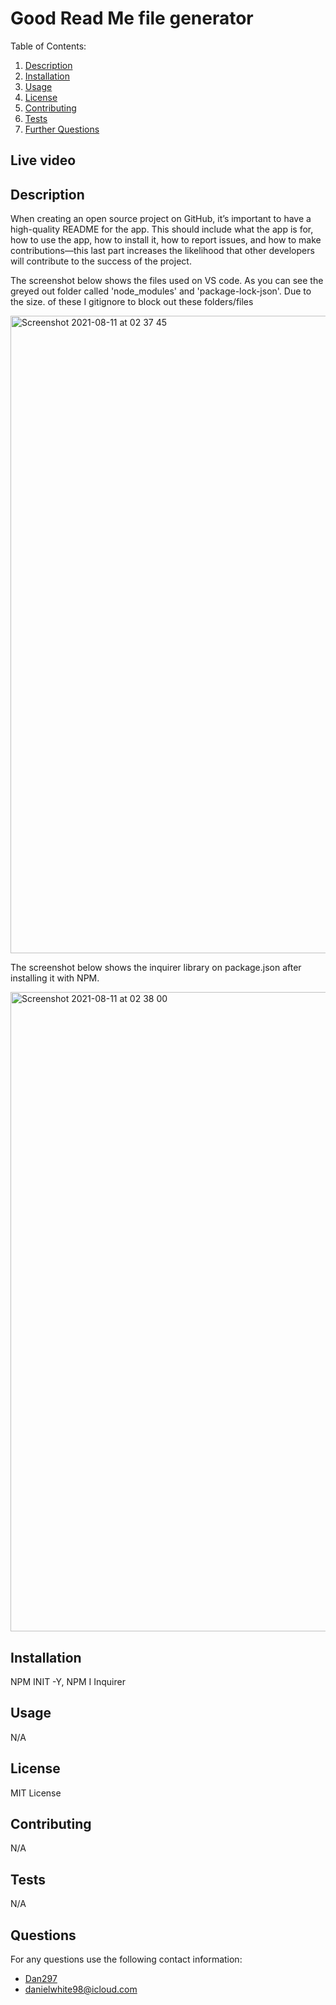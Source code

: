 
  # Good Read Me file generator

  Table of Contents:
  1. [Description](#Description)
  2. [Installation](#Installation)
  3. [Usage](#Usage)
  4. [License](#License)
  5. [Contributing](#Contributing)
  6. [Tests](#Tests)
  7. [Further Questions](#Questions)

 ## Live video 


  ## Description 
  When creating an open source project on GitHub, it’s important to have a high-quality README for the app. This should include what the app is for, how to use the app, how to install it, how to report issues, and how to make contributions&mdash;this last part increases the likelihood that other developers will contribute to the success of the project. 
  
 The screenshot below shows the files used on VS code. As you can see the greyed out folder called 'node_modules' and 'package-lock-json'. Due to the size. of these I gitignore to block out these folders/files 
  
  <img width="1020" alt="Screenshot 2021-08-11 at 02 37 45" src="https://user-images.githubusercontent.com/71897967/128956517-49fab815-6c10-4928-b7c4-6af76f4997cb.png">
  
 The screenshot below shows the inquirer library on package.json after installing it with NPM.
  
  <img width="1023" alt="Screenshot 2021-08-11 at 02 38 00" src="https://user-images.githubusercontent.com/71897967/128956681-ca47f945-b97d-402e-a360-7a73a21c0e5f.png">



  ## Installation
  NPM INIT -Y, NPM I Inquirer

  ## Usage
  N/A

  ## License
  MIT License
  
  ## Contributing
  N/A

  ## Tests
  N/A

  ## Questions
  For any questions use the following contact information:
  - [Dan297](https://github.com/Dan297)
  - danielwhite98@icloud.com

